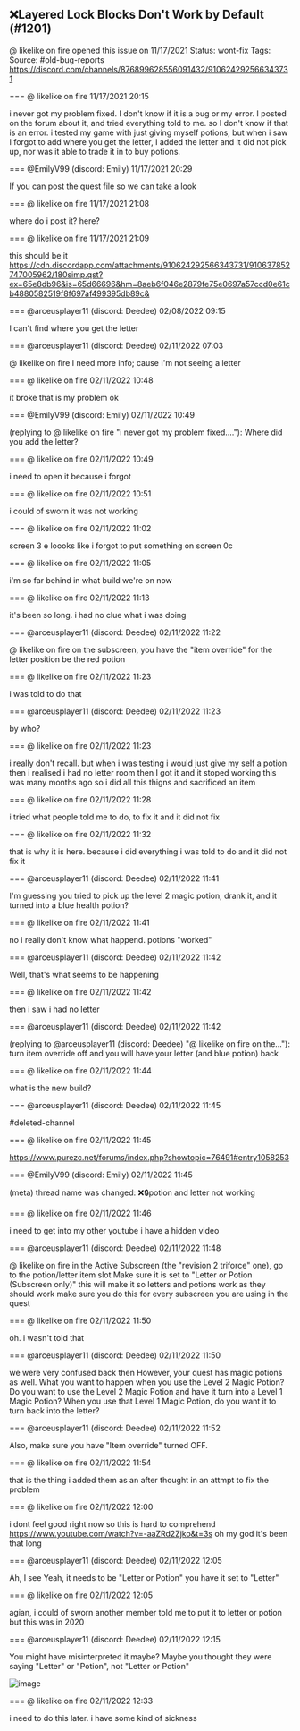 ## ❌Layered Lock Blocks Don't Work by Default (#1201)
@ likelike on fire opened this issue on 11/17/2021
Status: wont-fix
Tags: 
Source: #old-bug-reports https://discord.com/channels/876899628556091432/910624292566343731


=== @ likelike on fire 11/17/2021 20:15

i never got my problem fixed. I don't know if it is a bug or my error. I posted on the forum about it, and tried everything told to me. so I don't know if that is an error. i tested my game with just giving myself potions, but when i saw I forgot to add where you get the letter, I added the letter and it did not pick up, nor was it able to trade it in to buy potions.

=== @EmilyV99 (discord: Emily) 11/17/2021 20:29

If you can post the quest file so we can take a look

=== @ likelike on fire 11/17/2021 21:08

where do i post it? here?

=== @ likelike on fire 11/17/2021 21:09

this should be it
https://cdn.discordapp.com/attachments/910624292566343731/910637852747005962/180simp.qst?ex=65e8db96&is=65d66696&hm=8aeb6f046e2879fe75e0697a57ccd0e61cb4880582519f8f697af499395db89c&

=== @arceusplayer11 (discord: Deedee) 02/08/2022 09:15

I can't find where you get the letter

=== @arceusplayer11 (discord: Deedee) 02/11/2022 07:03

@ likelike on fire I need more info; cause I'm not seeing a letter

=== @ likelike on fire 02/11/2022 10:48

it broke
that is my problem
ok

=== @EmilyV99 (discord: Emily) 02/11/2022 10:49

(replying to @ likelike on fire "i never got my problem fixed.…"): Where did you add the letter?

=== @ likelike on fire 02/11/2022 10:49

i need to open it  because i forgot

=== @ likelike on fire 02/11/2022 10:51

i could of sworn it was not working

=== @ likelike on fire 02/11/2022 11:02

screen 3 e
loooks like i forgot to put something on  screen 0c

=== @ likelike on fire 02/11/2022 11:05

i'm so far behind in what build we're on now

=== @ likelike on fire 02/11/2022 11:13

it's been so long. i had no clue what i was doing

=== @arceusplayer11 (discord: Deedee) 02/11/2022 11:22

@ likelike on fire on the subscreen, you have the "item override" for the letter position be the red potion

=== @ likelike on fire 02/11/2022 11:23

i was told to do that

=== @arceusplayer11 (discord: Deedee) 02/11/2022 11:23

by who?

=== @ likelike on fire 02/11/2022 11:23

i really don't recall.
but when i was testing i would just give my self a potion
then i realised i had no letter room
then I got it and it stoped working
this was many months ago
so i did all this thigns and sacrificed an item

=== @ likelike on fire 02/11/2022 11:28

i tried what people told me to do, to fix it
and it did not fix

=== @ likelike on fire 02/11/2022 11:32

that is why it is here. because i did everything i was told to do and it did not fix it

=== @arceusplayer11 (discord: Deedee) 02/11/2022 11:41

I'm guessing you tried to pick up the level 2 magic potion, drank it, and it turned into a blue health potion?

=== @ likelike on fire 02/11/2022 11:41

no
i really don't know what happend.
potions "worked"

=== @arceusplayer11 (discord: Deedee) 02/11/2022 11:42

Well, that's what seems to be happening

=== @ likelike on fire 02/11/2022 11:42

then i saw i had no letter

=== @arceusplayer11 (discord: Deedee) 02/11/2022 11:42

(replying to @arceusplayer11 (discord: Deedee) "@ likelike on fire on the…"): turn item override off and you will have your letter (and blue potion) back

=== @ likelike on fire 02/11/2022 11:44

what is the new build?

=== @arceusplayer11 (discord: Deedee) 02/11/2022 11:45

#deleted-channel

=== @ likelike on fire 02/11/2022 11:45

https://www.purezc.net/forums/index.php?showtopic=76491#entry1058253

=== @EmilyV99 (discord: Emily) 02/11/2022 11:45

(meta) thread name was changed: ❌🔒potion and letter not working

=== @ likelike on fire 02/11/2022 11:46

i need to get into my other youtube i have a hidden video

=== @arceusplayer11 (discord: Deedee) 02/11/2022 11:48

@ likelike on fire in the Active Subscreen (the "revision 2 triforce" one), go to the potion/letter item slot
Make sure it is set to "Letter or Potion (Subscreen only)"
this will make it so letters and potions work as they should work
make sure you do this for every subscreen you are using in the quest

=== @ likelike on fire 02/11/2022 11:50

oh.
i wasn't told that

=== @arceusplayer11 (discord: Deedee) 02/11/2022 11:50

we were very confused back then
However, your quest has magic potions as well. What you want to happen when you use the Level 2 Magic Potion? Do you want to use the Level 2 Magic Potion and have it turn into a Level 1 Magic Potion? When you use that Level 1 Magic Potion, do you want it to turn back into the letter?

=== @arceusplayer11 (discord: Deedee) 02/11/2022 11:52

Also, make sure you have "Item override" turned OFF.

=== @ likelike on fire 02/11/2022 11:54

that is the thing
i added them as an after thought in an attmpt to fix the problem

=== @ likelike on fire 02/11/2022 12:00

i dont feel good right now so this is hard to comprehend
https://www.youtube.com/watch?v=-aaZRd2Zjko&t=3s
oh my god
it's been that long

=== @arceusplayer11 (discord: Deedee) 02/11/2022 12:05

Ah, I see
Yeah, it needs to be "Letter or Potion"
you have it set to "Letter"

=== @ likelike on fire 02/11/2022 12:05

agian, i could of sworn another member told me to put it to letter or potion
but this was in 2020

=== @arceusplayer11 (discord: Deedee) 02/11/2022 12:15

You might have misinterpreted it maybe?
Maybe you thought they were saying "Letter" or "Potion", not "Letter or Potion"

![image](https://cdn.discordapp.com/attachments/910624292566343731/941668865736339496/unknown.png?ex=65eb0178&is=65d88c78&hm=d7d963e7182d6add279534e2a99a4fbfd0754aa1d6956aae808ea2b6a153db52&)

=== @ likelike on fire 02/11/2022 12:33

i need to do this later. i have some kind of sickness
